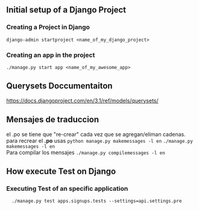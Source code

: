 ## Initial setup of a Django Project
### Creating a Project in Django
```django-admin startproject <name_of_my_django_project>```
### Creating an app in the project 
```./manage.py start app <name_of_my_awesome_app>```


## Querysets Doccumentaiton
https://docs.djangoproject.com/en/3.1/ref/models/querysets/

## Mensajes de traduccion 
el .po se tiene que "re-crear" cada vez que se agregan/eliman cadenas.
para recrear el 
**.po** usas ```python manage.py makemessages -l en```
```./manage.py makemessages -l en```
<br>
Para compilar los mensajes
```./manage.py compilemessages -l en```

## How execute Test on Django 

### Executing Test of an specific application

```  ./manage.py test apps.signups.tests --settings=api.settings.pre``` 

